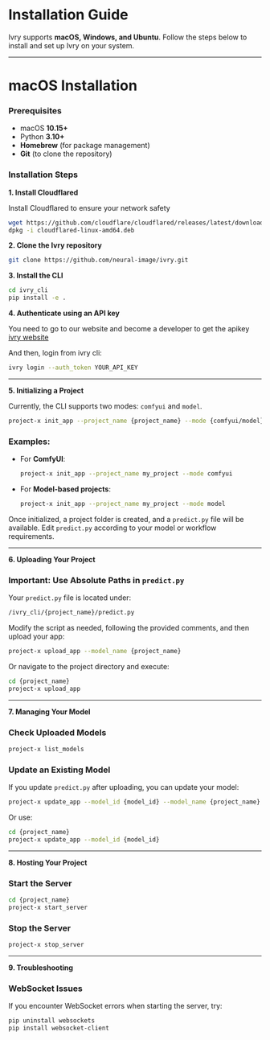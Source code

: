 # **Installation Guide**

Ivry supports **macOS, Windows, and Ubuntu**. Follow the steps below to install and set up Ivry on your system.

---

# macOS Installation

### **Prerequisites**
- macOS **10.15+**
- Python **3.10+**
- **Homebrew** (for package management)
- **Git** (to clone the repository)

### **Installation Steps**
**1. Install Cloudflared**

Install Cloudflared to ensure your network safety
```bash
wget https://github.com/cloudflare/cloudflared/releases/latest/download/cloudflared-linux-amd64.deb
dpkg -i cloudflared-linux-amd64.deb
```

**2. Clone the Ivry repository**

```bash
git clone https://github.com/neural-image/ivry.git
```

**3. Install the CLI**

```bash
cd ivry_cli
pip install -e .
```


**4. Authenticate using an API key**

You need to go to our website and become a developer to get the apikey [ivry website](https://ivry.co/account)

And then, login from ivry cli:
```bash
ivry login --auth_token YOUR_API_KEY
```

---

**5. Initializing a Project**

Currently, the CLI supports two modes: `comfyui` and `model`.

```bash
project-x init_app --project_name {project_name} --mode {comfyui/model}
```

### Examples:
- For **ComfyUI**:
  ```bash
  project-x init_app --project_name my_project --mode comfyui
  ```
- For **Model-based projects**:
  ```bash
  project-x init_app --project_name my_project --mode model
  ```

Once initialized, a project folder is created, and a `predict.py` file will be available. Edit `predict.py` according to your model or workflow requirements.

---

**6. Uploading Your Project**

### Important: Use Absolute Paths in `predict.py`

Your `predict.py` file is located under:
```bash
/ivry_cli/{project_name}/predict.py
```
Modify the script as needed, following the provided comments, and then upload your app:

```bash
project-x upload_app --model_name {project_name}
```
Or navigate to the project directory and execute:
```bash
cd {project_name}
project-x upload_app
```

---

**7. Managing Your Model**

### Check Uploaded Models
```bash
project-x list_models
```

### Update an Existing Model
If you update `predict.py` after uploading, you can update your model:
```bash
project-x update_app --model_id {model_id} --model_name {project_name}
```
Or use:
```bash
cd {project_name}
project-x update_app --model_id {model_id}
```

---

**8. Hosting Your Project**

### Start the Server

```bash
cd {project_name}
project-x start_server
```

### Stop the Server
```bash
project-x stop_server
```

---

**9. Troubleshooting**

### WebSocket Issues
If you encounter WebSocket errors when starting the server, try:
```bash
pip uninstall websockets
pip install websocket-client
```